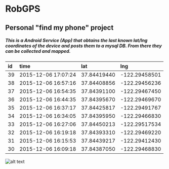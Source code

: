 # RobGPS
## Personal "find my phone" project

##### This is a Android Service (App) that obtains the last known lat/lng coordinates of the device and posts them to a mysql DB.  From there they can be collected and mapped.


| id | time                | lat         | lng           |
|:---|:--------------------|:------------|:--------------|
| 39 | 2015-12-06 17:07:24 | 37.84419440 | -122.29458501 |
| 38 | 2015-12-06 16:57:16 | 37.84408856 | -122.29456236 |
| 37 | 2015-12-06 16:54:35 | 37.84391100 | -122.29467450 |
| 36 | 2015-12-06 16:44:35 | 37.84395670 | -122.29469670 |
| 35 | 2015-12-06 16:37:17 | 37.84425817 | -122.29491767 |
| 34 | 2015-12-06 16:34:05 | 37.84395950 | -122.29466830 |
| 33 | 2015-12-06 16:27:06 | 37.84450213 | -122.29517534 |
| 32 | 2015-12-06 16:19:18 | 37.84393310 | -122.29469220 |
| 31 | 2015-12-06 16:15:53 | 37.84439217 | -122.29412430 |
| 30 | 2015-12-06 16:09:18 | 37.84387050 | -122.29468830 |

![alt text](http://i.imgur.com/f66AYbJ.png "Lat/Lng to Google Maps")


